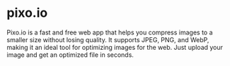 # pixo.io
Pixo.io is a fast and free web app that helps you compress images to a smaller size without losing quality. It supports JPEG, PNG, and WebP, making it an ideal tool for optimizing images for the web. Just upload your image and get an optimized file in seconds.
